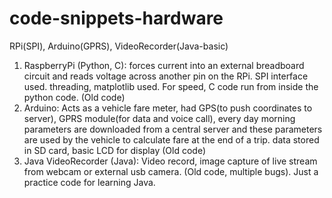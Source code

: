 # code-snippets-hardware
RPi(SPI), Arduino(GPRS), VideoRecorder(Java-basic)
1. RaspberryPi (Python, C): forces current into an external breadboard circuit and reads voltage across another pin on the RPi. SPI interface used. threading, matplotlib used. For speed, C code run from inside the python code. (Old code)
2. Arduino: Acts as a vehicle fare meter, had GPS(to push coordinates to server), GPRS module(for data and voice call), every day morning parameters are downloaded from a central server and these parameters are used by the vehicle to calculate fare at the end of a trip. data stored in SD card, basic LCD for display (Old code)
3. Java VideoRecorder (Java): Video record, image capture of live stream from webcam or external usb camera. (Old code, multiple bugs). Just a practice code for learning Java.
